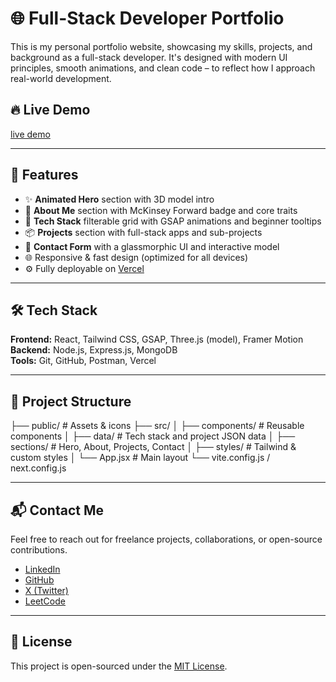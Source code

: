 # 🌐 Full-Stack Developer Portfolio

This is my personal portfolio website, showcasing my skills, projects, and background as a full-stack developer. It's designed with modern UI principles, smooth animations, and clean code – to reflect how I approach real-world development.

## 🔥 Live Demo

[live demo](https://my-portfolio-six-theta-77.vercel.app/)

---

## 🚀 Features

- ✨ **Animated Hero** section with 3D model intro
- 📖 **About Me** section with McKinsey Forward badge and core traits
- 🧠 **Tech Stack** filterable grid with GSAP animations and beginner tooltips
- 📦 **Projects** section with full-stack apps and sub-projects
- 💬 **Contact Form** with a glassmorphic UI and interactive model
- 🌐 Responsive & fast design (optimized for all devices)
- ⚙️ Fully deployable on [Vercel](https://vercel.com)

---

## 🛠 Tech Stack

**Frontend:** React, Tailwind CSS, GSAP, Three.js (model), Framer Motion  
**Backend:** Node.js, Express.js, MongoDB  
**Tools:** Git, GitHub, Postman, Vercel

---

## 📁 Project Structure

├── public/ # Assets & icons
├── src/
│ ├── components/ # Reusable components
│ ├── data/ # Tech stack and project JSON data
│ ├── sections/ # Hero, About, Projects, Contact
│ ├── styles/ # Tailwind & custom styles
│ └── App.jsx # Main layout
└── vite.config.js / next.config.js

---

## 📬 Contact Me

Feel free to reach out for freelance projects, collaborations, or open-source contributions.

- [LinkedIn](https://www.linkedin.com/in/ebrahim-anees-608313304)
- [GitHub](https://github.com/ebrahim-anees)
- [X (Twitter)](https://x.com/anees_210)
- [LeetCode](https://leetcode.com/u/ebrahim-anees)

---

## 📌 License

This project is open-sourced under the [MIT License](LICENSE).
